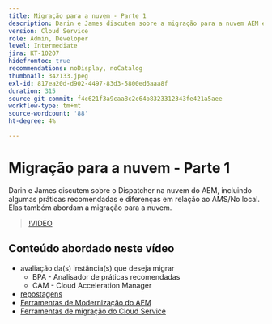 ```yaml
---
title: Migração para a nuvem - Parte 1
description: Darin e James discutem sobre a migração para a nuvem AEM e mostram algumas técnicas e práticas recomendadas.
version: Cloud Service
role: Admin, Developer
level: Intermediate
jira: KT-10207
hidefromtoc: true
recommendations: noDisplay, noCatalog
thumbnail: 342133.jpeg
exl-id: 817ea20d-d902-4497-83d3-5800ed6aaa8f
duration: 315
source-git-commit: f4c621f3a9caa8c2c64b8323312343fe421a5aee
workflow-type: tm+mt
source-wordcount: '88'
ht-degree: 4%

---
```


# Migração para a nuvem - Parte 1

Darin e James discutem sobre o Dispatcher na nuvem do AEM, incluindo algumas práticas recomendadas e diferenças em relação ao AMS/No local. Elas também abordam a migração para a nuvem.

>[!VIDEO](https://video.tv.adobe.com/v/342133?quality=12&learn=on)

## Conteúdo abordado neste vídeo

+ avaliação da(s) instância(s) que deseja migrar
   + BPA - Analisador de práticas recomendadas
   + CAM - Cloud Acceleration Manager
+ [repostagens](https://github.com/chetanmeh/oak-console-scripts/tree/master/src/main/groovy/repostats)
+ [Ferramentas de Modernização do AEM](https://opensource.adobe.com/aem-modernize-tools/)
+ [Ferramentas de migração do Cloud Service](https://github.com/adobe/aem-cloud-service-source-migration)
